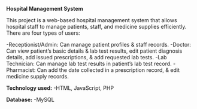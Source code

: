 **Hospital Management System**

This project is a web-based hospital management system that allows hospital staff to manage patients, staff, and medicine supplies efficiently. There are four types of users:

-Receptionist/Admin: Can manage patient profiles & staff records. 
-Doctor: Can view patient’s basic details & lab test results, edit patient diagnosis details, add issued prescriptions, & add requested lab tests. 
-Lab Technician: Can manage lab test results in patient’s lab test record. 
-Pharmacist: Can add the date collected in a prescription record, & edit medicine supply records. 

**Technology used:**
-HTML, JavaScript, PHP

**Database:** 
-MySQL

